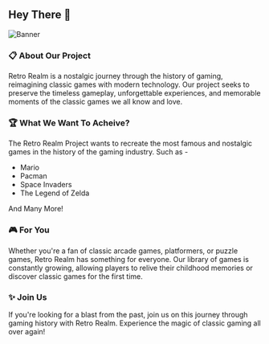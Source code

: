 ## Hey There 👋

![Banner](https://user-images.githubusercontent.com/124601203/218381643-933c256f-c960-4464-acc7-7d4f899b0191.png)
### 📋 About Our Project
Retro Realm is a nostalgic journey through the history of gaming, reimagining classic games with modern technology. Our project seeks to preserve the timeless gameplay, unforgettable experiences, and memorable moments of the classic games we all know and love.

### 🏆 What We Want To Acheive?
The Retro Realm Project wants to recreate the most famous and nostalgic games in the history of the gaming industry. Such as -
- Mario
- Pacman
- Space Invaders
- The Legend of Zelda

And Many More!

### 🎮 For You
Whether you're a fan of classic arcade games, platformers, or puzzle games, Retro Realm has something for everyone. Our library of games is constantly growing, allowing players to relive their childhood memories or discover classic games for the first time.

### ✨ Join Us
If you're looking for a blast from the past, join us on this journey through gaming history with Retro Realm. Experience the magic of classic gaming all over again!


